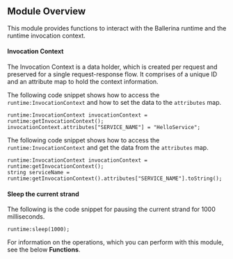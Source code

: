 ## Module Overview

This module provides functions to interact with the Ballerina runtime and the runtime invocation context.

#### Invocation Context

The Invocation Context is a data holder, which is created per request and preserved for a single request-response flow. It comprises of a unique ID and an attribute map to hold the context information.

The following code snippet shows how to access the `runtime:InvocationContext` and how to set the data to the `attributes` map.
```ballerina
runtime:InvocationContext invocationContext = runtime:getInvocationContext();
invocationContext.attributes["SERVICE_NAME"] = "HelloService";
```

The following code snippet shows how to access the `runtime:InvocationContext` and get the data from the `attributes` map.
```ballerina
runtime:InvocationContext invocationContext = runtime:getInvocationContext();
string serviceName = runtime:getInvocationContext().attributes["SERVICE_NAME"].toString();
```

#### Sleep the current strand

The following is the code snippet for pausing the current strand for 1000 milliseconds.

```ballerina
runtime:sleep(1000);
```

For information on the operations, which you can perform with this module, see the below **Functions**.
